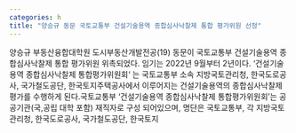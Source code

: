 ```yaml
---
categories: h
title: "양승규 동문 국토교통부 건설기술용역 종합심사낙찰제 통합 평가위원 선정"
---
```

양승규 부동산융합대학원 도시부동산개발전공(19) 동문이 국토교통부 건설기술용역 종합심사낙찰제 통합 평가위원 위촉되었다. 임기는 2022년 9월부터 2년이다. ‘건설기술용역 종합심사낙찰제 통합평가위원회‘ 는 국토교통부 소속 지방국토관리청, 한국도로공사, 국가철도공단, 한국토지주택공사에서 이루어지는 건설기술용역의 종합심사낙찰제 평가를 수행하게 된다.국토교통부 ‘건설기술용역 종합심사낙찰제 통합평가위원회’는 공공기관(국,공립 대학 포함) 재직자로 구성 되어있으며, 명단은 국토교통부, 각 지방국토관리청, 한국도로공사, 국가철도공단, 한국토지